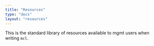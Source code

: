```yaml
---
title: "Resources"
type: "docs"
layout: "resources"
---
```


This is the standard library of resources available to mgmt users when writing `mcl`.
